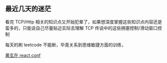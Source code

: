## 最近几天的迷茫

看完 TCP/Http 相关的知识点又开始犯晕了，如果想深度掌握这些知识点内容还是蛮多的，只能说自己尽量贴近实际去理解 TCP 传说中的这些拥塞控制/滑动窗口控制

每天的刷 leetcode 不能断，毕竟关系到思维敏捷方面的训练，

[黄玄在 react conf ](https://www.youtube.com/watch?v=lGEMwh32soc)
